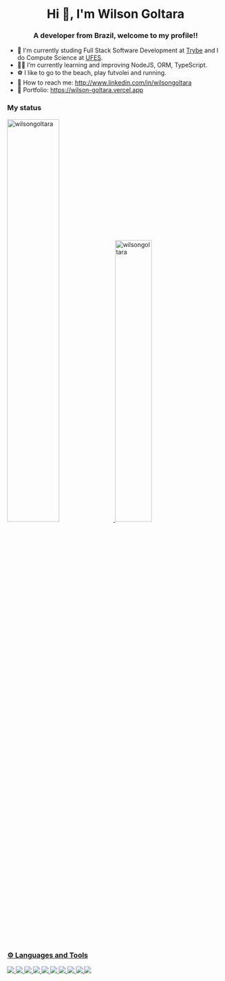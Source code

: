 ### <h1 align="center">Hi 👋, I'm Wilson Goltara</h1>

<h3 align="center">A developer from Brazil, welcome to my profile!!</h3>

- 🏫 I'm currently studing Full Stack Software Development at <a href="https://betrybe.com" target="_blank">Trybe</a> and I do Compute Science at <a href="https://www.ufes.br/" target="_blank">UFES</a>.
- 🧑‍💻 I’m currently learning and improving NodeJS, ORM, TypeScript.
- ⚽ I like to go to the beach, play futvolei and running. 
- 📩 How to reach me: http://www.linkedin.com/in/wilsongoltara
- 📩 Portfolio: https://wilson-goltara.vercel.app

### My status
 <div display="inline">
  <a href="https://github.com/wilsongoltara">
  <img width="49%" src="https://github-readme-stats.vercel.app/api?username=wilsongoltara&show_icons=true&count_private=true&theme=dark" alt="wilsongoltara" />
  <img width="41%"  src="https://github-readme-stats.vercel.app/api/top-langs?username=wilsongoltara&show_icons=true&locale=en&layout=compact&theme=dark" alt="wilsongoltara" />
 </div>
 
### ⚙️ Languages and Tools
<div align = "left">
  <img src = "https://img.shields.io/badge/-React-blue?style=for-the-badge&logo=React&logoColor=white">
  <img src = "https://img.shields.io/badge/-Tailwind-black?style=for-the-badge&logo=TailwindCSS&logoColor=white">
  <img src = "https://img.shields.io/badge/-Javascript-yellow?style=for-the-badge&logo=javascript&logoColor=white">
  <img src = "https://img.shields.io/badge/-NodeJS-brightgreen?style=for-the-badge&logo=node.js&logoColor=white">
  <img src = "https://img.shields.io/badge/-Redux-purple?style=for-the-badge&logo=redux&logoColor=white">
  <img src = "https://img.shields.io/badge/-Jest-red?style=for-the-badge&logo=jest&logoColor=white">
  <img src = "https://img.shields.io/badge/-MySQL-blue?style=for-the-badge&logo=mysql&logoColor=white">
  <img src = "https://img.shields.io/badge/-Git-orange?style=for-the-badge&logo=git&logoColor=white">
 <img src = "https://img.shields.io/badge/-TypeScript-blue?style=for-the-badge&logo=typescript&logoColor=white">
 <img src = "https://img.shields.io/badge/-Python-green?style=for-the-badge&logo=python&logoColor=white">
</div>
</br>
